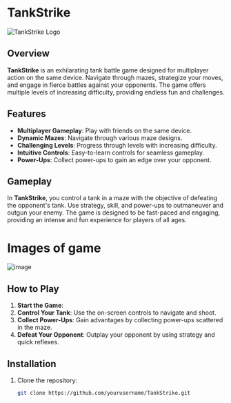 # TankStrike

![TankStrike Logo](path/to/logo.png)

## Overview

**TankStrike** is an exhilarating tank battle game designed for multiplayer action on the same device. Navigate through mazes, strategize your moves, and engage in fierce battles against your opponents. The game offers multiple levels of increasing difficulty, providing endless fun and challenges.

## Features

- **Multiplayer Gameplay**: Play with friends on the same device.
- **Dynamic Mazes**: Navigate through various maze designs.
- **Challenging Levels**: Progress through levels with increasing difficulty.
- **Intuitive Controls**: Easy-to-learn controls for seamless gameplay.
- **Power-Ups**: Collect power-ups to gain an edge over your opponent.

## Gameplay

In **TankStrike**, you control a tank in a maze with the objective of defeating the opponent's tank. Use strategy, skill, and power-ups to outmaneuver and outgun your enemy. The game is designed to be fast-paced and engaging, providing an intense and fun experience for players of all ages.

# Images of game 
![image](https://github.com/vickeymadhukar/tankfight/assets/75882224/fd5e50ec-6b0f-40b0-af3b-88722cf660b2)

## How to Play

1. **Start the Game**:  
2. **Control Your Tank**: Use the on-screen controls to navigate and shoot.
3. **Collect Power-Ups**: Gain advantages by collecting power-ups scattered in the maze.
4. **Defeat Your Opponent**: Outplay your opponent by using strategy and quick reflexes.

## Installation

1. Clone the repository:
   ```bash
   git clone https://github.com/yourusername/TankStrike.git

